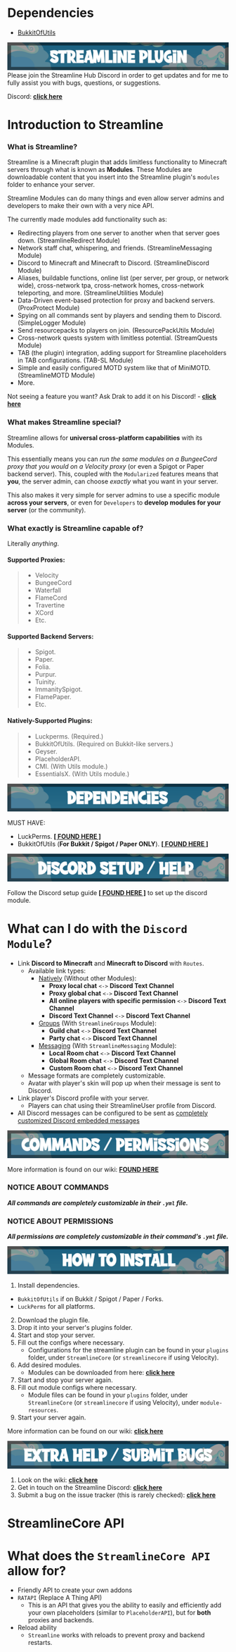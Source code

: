 # Dependencies
* [BukkitOfUtils](https://modrinth.com/plugin/bukkitofutils)

![Discord](https://github.com/Streamline-Essentials/StreamlineWiki/blob/main/website/images/Main.png?raw=true)
Please join the Streamline Hub Discord in order to get updates and for me to fully assist you with bugs, questions, or suggestions.

Discord: [**click here**](https://dsc.gg/streamline)

# Introduction to Streamline

### What is Streamline?
Streamline is a Minecraft plugin that adds limitless functionality to Minecraft servers through what is known as **Modules**. These Modules are downloadable content that you insert into the Streamline plugin's ``modules`` folder to enhance your server.

Streamline Modules can do many things and even allow server admins and developers to make their own with a very nice API.

The currently made modules add functionality such as:
- Redirecting players from one server to another when that server goes down. (StreamlineRedirect Module)
- Network staff chat, whispering, and friends. (StreamlineMessaging Module)
- Discord to Minecraft and Minecraft to Discord. (StreamlineDiscord Module)
- Aliases, buildable functions, online list (per server, per group, or network wide), cross-network tpa, cross-network homes, cross-network teleporting, and more. (StreamlineUtilities Module)
- Data-Driven event-based protection for proxy and backend servers. (ProxProtect Module)
- Spying on all commands sent by players and sending them to Discord. (SimpleLogger Module)
- Send resourcepacks to players on join. (ResourcePackUtils Module)
- Cross-network quests system with limitless potential. (StreamQuests Module)
- TAB (the plugin) integration, adding support for Streamline placeholders in TAB configurations. (TAB-SL Module)
- Simple and easily configured MOTD system like that of MiniMOTD. (StreamlineMOTD Module)
- More.

Not seeing a feature you want? Ask Drak to add it on his Discord! - [**click here**](https://dsc.gg/streamline)

### What makes Streamline special?
Streamline allows for **universal cross-platform capabilities** with its Modules.

This essentially means you can *run the same modules on a BungeeCord proxy that you would on a Velocity proxy* (or even a Spigot or Paper backend server). This, coupled with the `Modularized` features means that **you**, the server admin, can choose *exactly* what you want in your server.

This also makes it very simple for server admins to use a specific module **across your servers**, or even for `Developers` to **develop modules for your server** (or the community).

### What exactly is Streamline capable of?
Literally *anything*.

#### Supported Proxies:
> - Velocity
> - BungeeCord
> - Waterfall
> - FlameCord
> - Travertine
> - XCord
> - Etc.

#### Supported Backend Servers:
> - Spigot.
> - Paper.
> - Folia.
> - Purpur.
> - Tuinity.
> - ImmanitySpigot.
> - FlamePaper.
> - Etc.

#### Natively-Supported Plugins:
> - Luckperms. (Required.)
> - BukkitOfUtils. (Required on Bukkit-like servers.)
> - Geyser.
> - PlaceholderAPI.
> - CMI. (With Utils module.)
> - EssentialsX. (With Utils module.)

![Deps](https://github.com/Streamline-Essentials/StreamlineWiki/blob/main/website/images/Dependencies.png?raw=true)

MUST HAVE:
- LuckPerms. [**[ FOUND HERE ]**](https://luckperms.net/download)
- BukkitOfUtils (__For Bukkit / Spigot / Paper ONLY__). [**[ FOUND HERE ]**](https://www.spigotmc.org/resources/118276/)

![Discord Setup](https://github.com/Streamline-Essentials/StreamlineWiki/blob/main/website/images/DiscordSetupHelp.png?raw=true)

Follow the Discord setup guide [**[ FOUND HERE ]**](https://github.com/Streamline-Essentials/StreamlineWiki/wiki/Discord-Setup) to set up the discord module.

# What can I do with the `Discord Module`?
- Link **Discord to Minecraft** and **Minecraft to Discord** with `Routes`.
  - Available link types:
    - <u>Natively</u> (Without other Modules):
      - **Proxy local chat** `<->` **Discord Text Channel**
      - **Proxy global chat** `<->` **Discord Text Channel**
      - **All online players with specific permission** `<->` **Discord Text Channel**
      - **Discord Text Channel** `<->` **Discord Text Channel**
    - <u>Groups</u> (With `StreamlineGroups` Module):
      - **Guild chat** `<->` **Discord Text Channel**
      - **Party chat** `<->` **Discord Text Channel**
    - <u>Messaging</u> (With `StreamlineMessaging` Module):
      - **Local Room chat** `<->` **Discord Text Channel**
      - **Global Room chat** `<->` **Discord Text Channel**
      - **Custom Room chat** `<->` **Discord Text Channel**
  - Message formats are completely customizable.
  - Avatar with player's skin will pop up when their message is sent to Discord.
- Link player's Discord profile with your server.
  - Players can chat using their StreamlineUser profile from Discord.
- All Discord messages can be configured to be sent as <u>completely customized Discord embedded messages</u>

![Discord](https://github.com/Streamline-Essentials/StreamlineWiki/blob/main/website/images/CommandsAndPermissions.png?raw=true)

More information is found on our wiki: [**FOUND HERE**](https://wiki.plas.host/streamline)

### NOTICE ABOUT COMMANDS
***All commands are completely customizable in their `.yml` file.***

### NOTICE ABOUT PERMISSIONS
***All permissions are completely customizable in their command's `.yml` file.***

![How to Install It](https://github.com/Streamline-Essentials/StreamlineWiki/blob/main/website/images/HowToInstall.png?raw=true)

1. Install dependencies.
  - ``BukkitOfUtils`` if on Bukkit / Spigot / Paper / Forks.
  - ``LuckPerms`` for all platforms.
2. Download the plugin file.
3. Drop it into your server's plugins folder.
4. Start and stop your server.
5. Fill out the configs where necessary.
   - Configurations for the streamline plugin can be found in your `plugins` folder, under `StreamlineCore` (or `streamlinecore` if using Velocity).
6. Add desired modules.
   - Modules can be downloaded from here: [**click here**](https://wiki.plas.host/modules)
7. Start and stop your server again.
8. Fill out module configs where necessary.
   - Module files can be found in your `plugins` folder, under `StreamlineCore` (or `streamlinecore` if using Velocity), under `module-resources`.
9. Start your server again.

More information can be found on our wiki: [**click here**](https://wiki.plas.host/streamline)

![Discord](https://github.com/Streamline-Essentials/StreamlineWiki/blob/main/website/images/NeedHelpSubmitBugs.png?raw=true)

1. Look on the wiki: [**click here**](https://wiki.plas.host/streamline)
2. Get in touch on the Streamline Discord: [**click here**](https://dsc.gg/streamline)
3. Submit a bug on the issue tracker (this is rarely checked): [**click here**](https://github.com/Streamline-Essentials/StreamlineCore/issues)

# StreamlineCore API
# What does the `StreamlineCore API` allow for?
- Friendly API to create your own addons
- `RATAPI` (Replace A Thing API)
    - This is an API that gives you the ability to easily and efficiently add your own placeholders (similar to `PlaceholderAPI`), but for **both** proxies and backends.
- Reload ability
    - `Streamline` works with reloads to prevent proxy and backend restarts.

